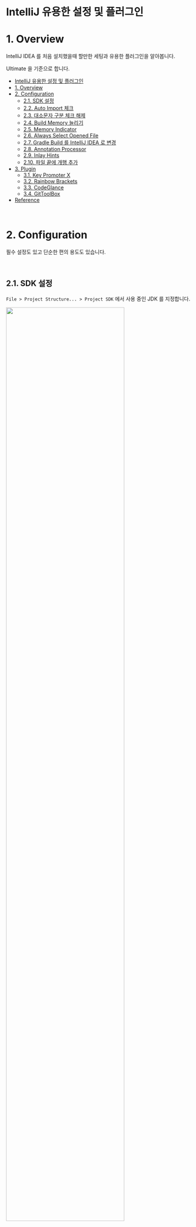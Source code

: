 # IntelliJ 유용한 설정 및 플러그인

# 1. Overview

IntelliJ IDEA 를 처음 설치했을때 할만한 세팅과 유용한 플러그인을 알아봅니다.

Ultimate 을 기준으로 합니다.

- [IntelliJ 유용한 설정 및 플러그인](#intellij-유용한-설정-및-플러그인)
- [1. Overview](#1-overview)
- [2. Configuration](#2-configuration)
  - [2.1. SDK 설정](#21-sdk-설정)
  - [2.2. Auto Import 체크](#22-auto-import-체크)
  - [2.3. 대소문자 구분 체크 해제](#23-대소문자-구분-체크-해제)
  - [2.4. Build Memory 늘리기](#24-build-memory-늘리기)
  - [2.5. Memory Indicator](#25-memory-indicator)
  - [2.6. Always Select Opened File](#26-always-select-opened-file)
  - [2.7. Gradle Build 를 IntelliJ IDEA 로 변경](#27-gradle-build-를-intellij-idea-로-변경)
  - [2.8. Annotation Processor](#28-annotation-processor)
  - [2.9. Inlay Hints](#29-inlay-hints)
  - [2.10. 파일 끝에 개행 추가](#210-파일-끝에-개행-추가)
- [3. Plugin](#3-plugin)
  - [3.1. Key Promoter X](#31-key-promoter-x)
  - [3.2. Rainbow Brackets](#32-rainbow-brackets)
  - [3.3. CodeGlance](#33-codeglance)
  - [3.4. GitToolBox](#34-gittoolbox)
- [Reference](#reference)

<br>

# 2. Configuration

필수 설정도 있고 단순한 편의 용도도 있습니다.

<br>

## 2.1. SDK 설정

`File > Project Structure... > Project SDK` 에서 사용 중인 JDK 를 지정합니다.

<img src="https://user-images.githubusercontent.com/28972341/144170909-12d45fa9-fa69-4edd-8e8d-c6ee847d3d0e.png" width=80%>

<br><br>

## 2.2. Auto Import 체크

<img src="https://user-images.githubusercontent.com/28972341/144170975-03bff7f0-8625-4d0a-aa14-956e96611baa.png" width=80%>

<br><br>

## 2.3. 대소문자 구분 체크 해제

`system` 을 검색하면 대소문자가 구별되어서 `System` 이 안나오기 때문에 체크 해제합니다.

대소문자 구분이 필요하면 검색창에서 필터를 추가할 수 있습니다.

<img src="https://user-images.githubusercontent.com/28972341/144171108-febac5c3-69d4-4b0b-8260-3179a0b06f95.png" width=80%>

<br><br>

## 2.4. Build Memory 늘리기

빌드할 때 메모리 때문에 실패할 수 있습니다.

Heap Size 를 늘려줍니다.

<img src="https://user-images.githubusercontent.com/28972341/144173534-fe50a274-f028-4e8b-8516-531be522f860.png" width=80%>

<br>

`Help > Edit Custom VM Options..` 에서 추가로 아래 설정을 해주면 좀더 쾌적하게 이용 가능합니다.

([IntelliJ Memory Option 최적화](https://snow-line.tistory.com/34) 참고)

```text
-Xmx4096m
-Xms4096m
```

<br>

## 2.5. Memory Indicator

메모리 정보를 실시간으로 확인하고 싶다면 인텔리제이 우측 하단을 우클릭하고 `Memory Indicator` 를 체크하면됩니다.

<img src="https://user-images.githubusercontent.com/28972341/144173752-c2e5f51a-26e0-409c-8130-7b3e3b486631.png" width=80%>

<br><br>

## 2.6. Always Select Opened File

파일 위치를 검색해서 들어가는 경우 왼쪽 파일 리스트에서 위치를 찾지 못할 때가 있습니다.

`Project > Show Options Menu (톱니바퀴) > Always Select Opened File` 을 활성화하면 현재 열려있는 파일 위치로 이동시켜줍니다.

<img src="https://user-images.githubusercontent.com/28972341/144173879-f518952e-31e3-4be1-98d4-b6867fa83f19.png" width=80%>

<br><br>

## 2.7. Gradle Build 를 IntelliJ IDEA 로 변경

Gradle 을 사용할 때만 Build 속도를 향상시킬 수 있습니다.

<img src="https://user-images.githubusercontent.com/28972341/144173983-13e2738c-03fa-4c2b-a2b3-d95c387f70d7.png" width=80%>

<br><br>

## 2.8. Annotation Processor

<img src="https://user-images.githubusercontent.com/28972341/144175333-951e6d68-d829-4e24-9ee3-3a24dd2072b9.png" width=80%>

<br><br>

## 2.9. Inlay Hints

Kotlin 을 사용하는 경우 `val`, `var` 를 사용하여 변수를 선언하는데, 타입을 명시하지 않는 경우도 있습니다.

타입을 생략하는 경우 어떤 타입인지 한눈에 안들어올 수가 있는데 Inlay Hints 를 켜면 타입을 알려줍니다.

언어별로 설정할 수도 있으며 저는 그냥 다 켜두는 편입니다.

<img src="https://github.com/ParkJiwoon/PrivateStudy/blob/master/intellij/images/screen_2022_05_20_22_57_50.png?raw=true" width="80%">

<br><br>

## 2.10. 파일 끝에 개행 추가

파일을 저장할때 자동으로 맨 밑에 개행을 추가해주는 기능입니다.

<img src="https://github.com/ParkJiwoon/PrivateStudy/blob/master/intellij/images/screen_2022_07_04_02_41_53.png?raw=true" width="80%">

<br><br>

# 3. Plugin

플러그인은 필수는 아니지만 설치하면 개발 생산성 향상에 도움을 줍니다.

<br>

## 3.1. Key Promoter X

마우스 클릭으로 어떤 액션을 하면 단축키를 알려줍니다.

인텔리제이 단축키를 잘 모르거나 헷갈릴때 익히는 데 도움을 줍니다.

<img src="https://user-images.githubusercontent.com/28972341/144173126-93586cda-f896-415e-ab33-fd488ee85e37.png" width=80%>

<br><br>

## 3.2. Rainbow Brackets

여러 개의 괄호가 중첩될 때 색으로 구분해줍니다.

<img src="https://user-images.githubusercontent.com/28972341/144173254-80584051-1d31-4b5e-99f5-a4a14318179f.png" width=80%>

<br><br>

## 3.3. CodeGlance

코드 우측에 미니맵을 보여줍니다.

파일 크기가 크면 스크롤 할 때 편리하지만 분할해서 볼 때 공간을 차지하기 때문에 호불호가 좀 갈릴 거 같네요.

<img src="https://user-images.githubusercontent.com/28972341/144173400-7f442b61-f7b5-4a04-9af4-7ac8065edef3.png" width=80%>

<br><br>

## 3.4. GitToolBox

Git 에 관한 지원을 해줍니다.

Inline Blame 이 특히 유용합니다.

<img src="https://user-images.githubusercontent.com/28972341/144173448-68ce5467-a4e2-405a-9d2a-c5bd3962630a.png" width=80%>

<br><br>

# Reference

- [IntelliJ Memory Option 최적화](https://snow-line.tistory.com/34)